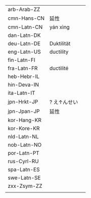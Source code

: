 | | | |
|-|-|-|
| arb-Arab-ZZ |  |  |
| cmn-Hans-CN | 延性 |  |
| cmn-Latn-CN | yán xìng |  |
| dan-Latn-DK |  |  |
| deu-Latn-DE | Duktilität |  |
| eng-Latn-US | ductility |  |
| fin-Latn-FI |  |  |
| fra-Latn-FR | ductilité |  |
| heb-Hebr-IL |  |  |
| hin-Deva-IN |  |  |
| ita-Latn-IT |  |  |
| jpn-Hrkt-JP | ? え↑んせい |  |
| jpn-Jpan-JP | 延性 |  |
| kor-Hang-KR |  |  |
| kor-Kore-KR |  |  |
| nld-Latn-NL |  |  |
| nob-Latn-NO |  |  |
| por-Latn-PT |  |  |
| rus-Cyrl-RU |  |  |
| spa-Latn-ES |  |  |
| swe-Latn-SE |  |  |
| zxx-Zsym-ZZ |  |  |
|  |  |  |
